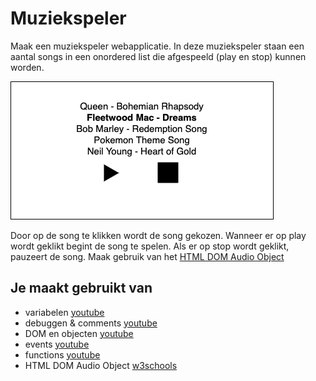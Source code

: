 # Muziekspeler

Maak een muziekspeler webapplicatie. In deze muziekspeler staan een aantal songs in een onordered list die afgespeeld (play en stop) kunnen worden.

![Film ui](images/Muziekspeler-ui.png)

Door op de song te klikken wordt de song gekozen. Wanneer er op play wordt geklikt begint de song te spelen. Als er op stop wordt geklikt, pauzeert de song. Maak gebruik van het [HTML DOM Audio Object](https://www.w3schools.com/jsref/dom_obj_audio.asp)

## Je maakt gebruikt van
- variabelen [youtube](https://www.youtube.com/watch?v=HfWaYjRrIM4)
- debuggen & comments [youtube](https://www.youtube.com/watch?v=XUYCOm38SWY)
- DOM en objecten [youtube](https://www.youtube.com/watch?v=k81rBKqwDhU)
- events [youtube](https://www.youtube.com/watch?v=6jYEabxJXxg)
- functions [youtube](https://www.youtube.com/watch?v=zC5cvaETdyQ)
- HTML DOM Audio Object [w3schools](https://www.w3schools.com/jsref/dom_obj_audio.asp)
